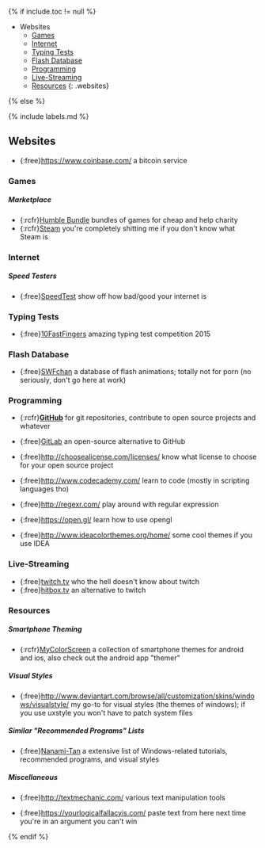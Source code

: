 {% if include.toc != null %}

- <span>Websites</span>
	- [Games](#games)
	- [Internet](#internet)
	- [Typing Tests](#typing-tests)
	- [Flash Database](#flash-database)
	- [Programming](#programming)
	- [Live-Streaming](#live-streaming)
	- [Resources](#resources)
{: .websites}

{% else %}

{% include labels.md %}

## Websites

- {:free}<https://www.coinbase.com/>  a bitcoin service

### Games

##### Marketplace

- {:rcfr}[Humble Bundle][humblebundle] bundles of games for cheap and help charity
- {:rcfr}[Steam][steam]  you\'re completely shitting me if you don\'t know what Steam is

### Internet

##### Speed Testers

- {:free}[SpeedTest][speedtest]  show off how bad/good your internet is

### Typing Tests

- {:free}[10FastFingers][10fastfingers]  amazing typing test competition 2015

### Flash Database

- {:free}[SWFchan][swfchan]  a database of flash animations; totally not for porn (no seriously, don\'t go here at work)

### Programming

- {:rcfr}[__GitHub__][github]  for git repositories, contribute to open source projects and whatever
- {:free}[GitLab][gitlab]  an open-source alternative to GitHub

- {:free}<http://choosealicense.com/licenses/>  know what license to choose for your open source project

- {:free}<http://www.codecademy.com/>  learn to code (mostly in scripting languages tho)

- {:free}<http://regexr.com/>  play around with regular expression

- {:free}<https://open.gl/>  learn how to use opengl

- {:free}<http://www.ideacolorthemes.org/home/>  some cool themes if you use IDEA

### Live-Streaming

- {:free}[twitch.tv][twitch]  who the hell doesn\'t know about twitch
- {:free}[hitbox.tv][hitbox]  an alternative to twitch

### Resources

##### Smartphone Theming

- {:rcfr}[MyColorScreen][mycolorscreen]  a collection of smartphone themes for android and ios, also check out the android app \"themer\"

##### Visual Styles

- {:free}<http://www.deviantart.com/browse/all/customization/skins/windows/visualstyle/>  my go-to for visual styles (the themes of windows); if you use uxstyle you won\'t have to patch system files


##### Similar "Recommended Programs" Lists

- {:free}[Nanami-Tan][nanami-tan]  a extensive list of Windows-related tutorials, recommended programs, and visual styles

##### Miscellaneous

- {:free}<http://textmechanic.com/>  various text manipulation tools

- {:free}<https://yourlogicalfallacyis.com/>  paste text from here next time you\'re in an argument you can\'t win

[swfchan]: http://swfchan.net/
[10fastfingers]: http://10fastfingers.com/
[mycolorscreen]: http://mycolorscreen.com/
[nanami-tan]: <http://nanami-tan.info/>
[humblebundle]: https://www.humblebundle.com/
[steam]: http://store.steampowered.com/
[speedtest]: http://www.speedtest.net/
[github]: https://github.com/
[gitlab]: https://gitlab.com/
[twitch]: http://www.twitch.tv/
[hitbox]: http://www.hitbox.tv/
{% endif %}
